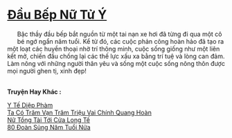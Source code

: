 <a href="https://truyentiki.com/dau-bep-nu-tu-y.33687/" title="Đầu Bếp Nữ Tử Ý"><h1>Đầu Bếp Nữ Tử Ý</h1></a><div style="display:table"><img align="right" style="float: left; padding: 10px;" src="https://truyentiki.com/images/story/200x260/33687.jpg" alt="">Bậc thầy đầu bếp bắt nguồn từ một tai nạn xe hơi đã từng đi qua một cô bé ngớ ngẩn năm tuổi. Kể từ đó, các cuộc phản công hoàn hảo đã tạo ra một loạt các huyền thoại nhờ trí thông minh, cuộc sống giống như một liên kết mở, chiến đấu chống lại các thế lực xấu xa bằng trí tuệ và lòng can đảm. Làm nông với những người thân yêu và sống một cuộc sống nông thôn được mọi người ghen tị, xinh đẹp!</div><p><br><b>Truyện Hay Khác :</b></p><a href="https://truyentiki.com/y-te-diep-pham.33686/" alt="Y Tế Diệp Phàm">Y Tế Diệp Phàm</a><br/><a href="https://github.com/nownovels/top500/tree/master/truyenhay/33742/" alt="Ta Có Trăm Vạn Trăm Triệu Vai Chính Quang Hoàn">Ta Có Trăm Vạn Trăm Triệu Vai Chính Quang Hoàn</a><br/><a href="https://github.com/nownovels/top500/tree/master/truyenhay/33919/" alt="Nữ Tổng Tài Tới Cửa Long Tế">Nữ Tổng Tài Tới Cửa Long Tế</a><br/><a href="https://github.com/nownovels/top500/tree/master/truyenhay/33809/" alt="80 Đoàn Sủng Năm Tuổi Nửa">80 Đoàn Sủng Năm Tuổi Nửa</a><br/>